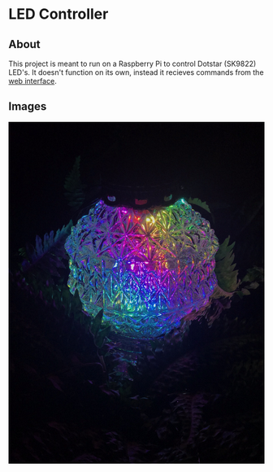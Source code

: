 # LED Controller
## About
This project is meant to run on a Raspberry Pi to control Dotstar (SK9822) LED's. It doesn't function on its own, instead it recieves commands from the [web interface](https://github.com/dogmd/led-web-interface).
## Images
![](lamp_screenshot.jpg?raw=true)
